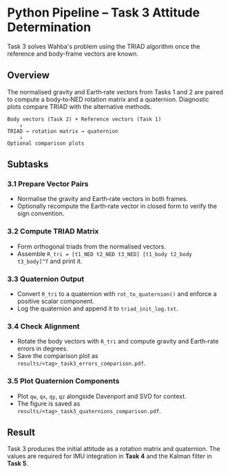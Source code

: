 # Python Pipeline – Task 3 Attitude Determination

Task 3 solves Wahba's problem using the TRIAD algorithm once the reference and body-frame vectors are known.

## Overview

The normalised gravity and Earth‑rate vectors from Tasks 1 and 2 are paired to compute a body‑to‑NED rotation matrix and a quaternion.  Diagnostic plots compare TRIAD with the alternative methods.

```text
Body vectors (Task 2) + Reference vectors (Task 1)
    ↓
TRIAD → rotation matrix → quaternion
    ↓
Optional comparison plots
```

## Subtasks

### 3.1 Prepare Vector Pairs
- Normalise the gravity and Earth‑rate vectors in both frames.
- Optionally recompute the Earth‑rate vector in closed form to verify the sign convention.

### 3.2 Compute TRIAD Matrix
- Form orthogonal triads from the normalised vectors.
- Assemble `R_tri = [t1_NED t2_NED t3_NED] [t1_body t2_body t3_body]^T` and print it.

### 3.3 Quaternion Output
- Convert `R_tri` to a quaternion with `rot_to_quaternion()` and enforce a positive scalar component.
- Log the quaternion and append it to `triad_init_log.txt`.

### 3.4 Check Alignment
- Rotate the body vectors with `R_tri` and compute gravity and Earth‑rate errors in degrees.
- Save the comparison plot as `results/<tag>_task3_errors_comparison.pdf`.

### 3.5 Plot Quaternion Components
- Plot `qw`, `qx`, `qy`, `qz` alongside Davenport and SVD for context.
- The figure is saved as `results/<tag>_task3_quaternions_comparison.pdf`.

## Result

Task 3 produces the initial attitude as a rotation matrix and quaternion.  The values are required for IMU integration in **Task 4** and the Kalman filter in **Task 5**.
